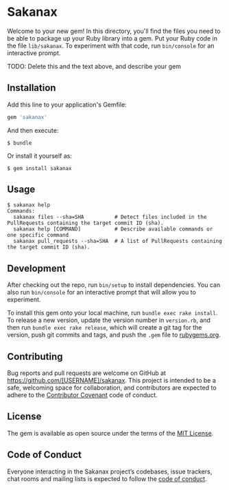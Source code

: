 # Sakanax

Welcome to your new gem! In this directory, you'll find the files you need to be able to package up your Ruby library into a gem. Put your Ruby code in the file `lib/sakanax`. To experiment with that code, run `bin/console` for an interactive prompt.

TODO: Delete this and the text above, and describe your gem

## Installation

Add this line to your application's Gemfile:

```ruby
gem 'sakanax'
```

And then execute:

    $ bundle

Or install it yourself as:

    $ gem install sakanax

## Usage

```
$ sakanax help
Commands:
  sakanax files --sha=SHA          # Detect files included in the PullRequests containing the target commit ID (sha).
  sakanax help [COMMAND]           # Describe available commands or one specific command
  sakanax pull_requests --sha=SHA  # A list of PullRequests containing the target commit ID (sha).
```  

## Development

After checking out the repo, run `bin/setup` to install dependencies. You can also run `bin/console` for an interactive prompt that will allow you to experiment.

To install this gem onto your local machine, run `bundle exec rake install`. To release a new version, update the version number in `version.rb`, and then run `bundle exec rake release`, which will create a git tag for the version, push git commits and tags, and push the `.gem` file to [rubygems.org](https://rubygems.org).

## Contributing

Bug reports and pull requests are welcome on GitHub at https://github.com/[USERNAME]/sakanax. This project is intended to be a safe, welcoming space for collaboration, and contributors are expected to adhere to the [Contributor Covenant](http://contributor-covenant.org) code of conduct.

## License

The gem is available as open source under the terms of the [MIT License](https://opensource.org/licenses/MIT).

## Code of Conduct

Everyone interacting in the Sakanax project’s codebases, issue trackers, chat rooms and mailing lists is expected to follow the [code of conduct](https://github.com/[USERNAME]/sakanax/blob/master/CODE_OF_CONDUCT.md).
